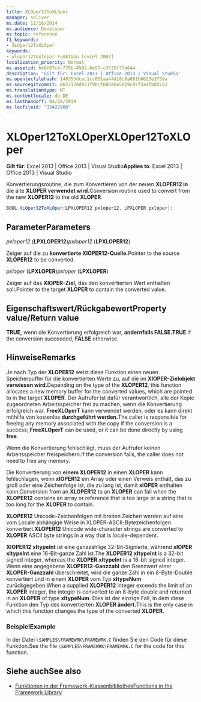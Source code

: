 ```yaml
---
title: XLOper12ToXLOper
manager: soliver
ms.date: 11/16/2014
ms.audience: Developer
ms.topic: reference
f1_keywords:
- XLOper12ToXLOper
keywords:
- xloper12toxloper-Funktion [excel 2007]
localization_priority: Normal
ms.assetid: b46f87c4-778b-4502-be57-c3725f73a644
description: 'Gilt für: Excel 2013 | Office 2013 | Visual Studio'
ms.openlocfilehash: 148353dcec1cc051aa44d18c0a081b6623e3759a
ms.sourcegitcommit: 8657170d071f9bcf680aba50b9c07f2a4fb82283
ms.translationtype: MT
ms.contentlocale: de-DE
ms.lasthandoff: 04/28/2019
ms.locfileid: "33422908"
---
```

# <a name="xloper12toxloper"></a><span data-ttu-id="d1a73-104">XLOper12ToXLOper</span><span class="sxs-lookup"><span data-stu-id="d1a73-104">XLOper12ToXLOper</span></span>

<span data-ttu-id="d1a73-105">**Gilt für**: Excel 2013 | Office 2013 | Visual Studio</span><span class="sxs-lookup"><span data-stu-id="d1a73-105">**Applies to**: Excel 2013 | Office 2013 | Visual Studio</span></span> 
  
<span data-ttu-id="d1a73-106">Konvertierungsroutine, die zum Konvertieren von der neuen **XLOPER12 in** die alte **XLOPER verwendet wird.**</span><span class="sxs-lookup"><span data-stu-id="d1a73-106">Conversion routine used to convert from the new **XLOPER12** to the old **XLOPER**.</span></span>
  
```cs
BOOL XLOper12ToXLOper(LPXLOPER12 pxloper12, LPXLOPER pxloper);
```

## <a name="parameters"></a><span data-ttu-id="d1a73-107">Parameter</span><span class="sxs-lookup"><span data-stu-id="d1a73-107">Parameters</span></span>

<span data-ttu-id="d1a73-108">_pxloper12_ (**LPXLOPER12**)</span><span class="sxs-lookup"><span data-stu-id="d1a73-108">_pxloper12_ (**LPXLOPER12**)</span></span>
  
<span data-ttu-id="d1a73-109">Zeiger auf die zu **konvertierte XlOPER12-Quelle.**</span><span class="sxs-lookup"><span data-stu-id="d1a73-109">Pointer to the source **XLOPER12** to be converted.</span></span> 
  
<span data-ttu-id="d1a73-110">_pxloper_ (**LPXLOPER**)</span><span class="sxs-lookup"><span data-stu-id="d1a73-110">_pxloper_ (**LPXLOPER**)</span></span>
  
<span data-ttu-id="d1a73-111">Zeiger auf das **XlOPER-Ziel,** das den konvertierten Wert enthalten soll.</span><span class="sxs-lookup"><span data-stu-id="d1a73-111">Pointer to the target **XLOPER** to contain the converted value.</span></span> 
  
## <a name="property-valuereturn-value"></a><span data-ttu-id="d1a73-112">Eigenschaftswert/Rückgabewert</span><span class="sxs-lookup"><span data-stu-id="d1a73-112">Property value/Return value</span></span>

<span data-ttu-id="d1a73-113">**TRUE,** wenn die Konvertierung erfolgreich war, **andernfalls FALSE.**</span><span class="sxs-lookup"><span data-stu-id="d1a73-113">**TRUE** if the conversion succeeded, **FALSE** otherwise.</span></span> 
  
## <a name="remarks"></a><span data-ttu-id="d1a73-114">Hinweise</span><span class="sxs-lookup"><span data-stu-id="d1a73-114">Remarks</span></span>

<span data-ttu-id="d1a73-115">Je nach Typ der **XLOPER12** weist diese Funktion einen neuen Speicherpuffer für die konvertierten Werte zu, auf die im **XlOPER-Zielobjekt verwiesen wird.**</span><span class="sxs-lookup"><span data-stu-id="d1a73-115">Depending on the type of the **XLOPER12**, this function allocates a new memory buffer for the converted values, which are pointed to in the target **XLOPER**.</span></span> <span data-ttu-id="d1a73-116">Der Aufrufer ist dafür verantwortlich, alle der Kopie zugeordneten Arbeitsspeicher frei zu machen, wenn die Konvertierung erfolgreich war. **FreeXLOperT** kann verwendet werden, oder es kann direkt mithilfe von kostenlos **durchgeführt werden.**</span><span class="sxs-lookup"><span data-stu-id="d1a73-116">The caller is responsible for freeing any memory associated with the copy if the conversion is a success; **FreeXLOperT** can be used, or it can be done directly by using **free**.</span></span>
  
<span data-ttu-id="d1a73-117">Wenn die Konvertierung fehlschlägt, muss der Aufrufer keinen Arbeitsspeicher freispeichern.</span><span class="sxs-lookup"><span data-stu-id="d1a73-117">If the conversion fails, the caller does not need to free any memory.</span></span>
  
<span data-ttu-id="d1a73-118">Die Konvertierung von **einem XLOPER12** in einen **XLOPER** kann fehlschlagen, wenn **xlOPER12** ein Array oder einen Verweis enthält, das zu groß oder eine Zeichenfolge ist, die zu lang ist, damit **xlOPER** enthalten kann.</span><span class="sxs-lookup"><span data-stu-id="d1a73-118">Conversion from an **XLOPER12** to an **XLOPER** can fail when the **XLOPER12** contains an array or reference that is too large or a string that is too long for the **XLOPER** to contain.</span></span> 
  
<span data-ttu-id="d1a73-119">**XLOPER12** Unicode-Zeichenfolgen mit breiten  Zeichen werden auf eine vom Locale abhängige Weise in XLOPER-ASCII-Bytezeichenfolgen konvertiert.</span><span class="sxs-lookup"><span data-stu-id="d1a73-119">**XLOPER12** Unicode wide-character strings are converted to **XLOPER** ASCII byte strings in a way that is locale-dependent.</span></span> 
  
<span data-ttu-id="d1a73-120">**XlOPER12** **xltypeInt** ist eine ganzzahlige 32-Bit-Signierte, während **xlOPER** **xltypeInt** eine 16-Bit-ganze Zahl ist.</span><span class="sxs-lookup"><span data-stu-id="d1a73-120">The **XLOPER12** **xltypeInt** is a 32-bit signed integer, whereas the **XLOPER** **xltypeInt** is a 16-bit signed integer.</span></span> <span data-ttu-id="d1a73-121">Wenn eine angegebene **XLOPER12-Ganzzahl** den Grenzwert einer **XLOPER-Ganzzahl** überschreitet, wird die ganze Zahl in ein 8-Byte-Double konvertiert und in einem **XLOPER** vom Typ **xltypeNum** zurückgegeben.</span><span class="sxs-lookup"><span data-stu-id="d1a73-121">When a supplied **XLOPER12** integer exceeds the limit of an **XLOPER** integer, the integer is converted to an 8-byte double and returned in an **XLOPER** of type **xltypeNum**.</span></span> <span data-ttu-id="d1a73-122">Dies ist der einzige Fall, in dem diese Funktion den Typ des konvertierten **XLOPER ändert.**</span><span class="sxs-lookup"><span data-stu-id="d1a73-122">This is the only case in which this function changes the type of the converted **XLOPER**.</span></span>
  
### <a name="example"></a><span data-ttu-id="d1a73-123">Beispiel</span><span class="sxs-lookup"><span data-stu-id="d1a73-123">Example</span></span>

<span data-ttu-id="d1a73-124">In der Datei  `\SAMPLES\FRAMEWRK\FRAMEWRK.C` finden Sie den Code für diese Funktion.</span><span class="sxs-lookup"><span data-stu-id="d1a73-124">See the file  `\SAMPLES\FRAMEWRK\FRAMEWRK.C` for the code for this function.</span></span> 
  
## <a name="see-also"></a><span data-ttu-id="d1a73-125">Siehe auch</span><span class="sxs-lookup"><span data-stu-id="d1a73-125">See also</span></span>

- [<span data-ttu-id="d1a73-126">Funktionen in der Framework-Klassenbibliothek</span><span class="sxs-lookup"><span data-stu-id="d1a73-126">Functions in the Framework Library</span></span>](functions-in-the-framework-library.md)

